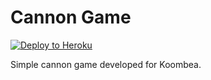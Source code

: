 Cannon Game
================

[![Deploy to Heroku](https://www.herokucdn.com/deploy/button.png)](https://heroku.com/deploy)

Simple cannon game developed for Koombea.
